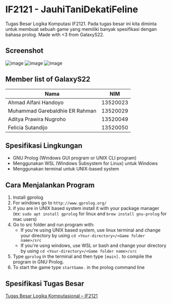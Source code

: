 # IF2121 - JauhiTaniDekatiFeline

Tugas Besar Logika Komputasi IF2121. Pada tugas besar ini kita diminta untuk membuat sebuah game yang memiliki banyak spesifikasi dengan bahasa prolog. Made with <3 from GalaxyS22.

## Screenshot
![image](https://user-images.githubusercontent.com/63847012/151036561-3ec71d76-0229-4583-80db-4a42e0a7e65f.png)
![image](https://user-images.githubusercontent.com/63847012/151036369-4f3d7eb8-5761-4f0a-9329-a8c6381d1bee.png)
![image](https://user-images.githubusercontent.com/63847012/151036430-bd1a565f-92c1-4505-8967-64a1dbb7c3c0.png)

## Member list of GalaxyS22

| Nama                           | NIM      |
| ------------------------------ | -------- |
| Ahmad Alfani Handoyo           | 13520023 |
| Muhammad Garebaldhie ER Rahman | 13520029 |
| Aditya Prawira Nugroho         | 13520049 |
| Felicia Sutandijo              | 13520050 |

## Spesifikasi Lingkungan

- GNU Prolog (Windows GUI program or UNIX CLI program)
- Menggunakan WSL (Windows Subsystem for Linux) untuk Windows
- Menggunakan terminal untuk UNIX-based system

## Cara Menjalankan Program

1. Install gprolog
2. For windows go to `http://www.gprolog.org/`
3. if you are in UNIX based system install it with your package manager (ex: `sudo apt install gprolog` for linux and `brew install gnu-prolog` for mac users)
4. Go to src folder and run program with:
   - If you're using UNIX based system, use linux terminal and change your directory by using `cd <Your-directory>/<Game folder name>/src`
   - If you're usng windows, use WSL or bash and change your directory by using `cd <Your-directory>/<Game folder name>/src`
5. Type `gprolog` in the terminal and then type `[main].` to compile the program in GNU Prolog.
6. To start the game type `startGame.` in the prolog command line

## Spesifikasi Tugas Besar

[Tugas Besar Logika Komputasional – IF2121](https://docs.google.com/document/d/15iaOJ1DnSfNMVwf6HU0i5PdTpW8opQNcFwil6gcQzq4/edit)
